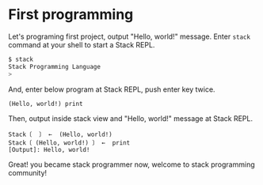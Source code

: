 # First programming

Let's programing first project, output "Hello, world!" message.
Enter `stack` command at your shell to start a Stack REPL.

```bash
$ stack
Stack Programming Language
> 
```

And, enter below program at Stack REPL, push enter key twice.

```stack
(Hello, world!) print
```

Then, output inside stack view and "Hello, world!" message at Stack REPL.

```stack
Stack〔  〕 ←  (Hello, world!)
Stack〔 (Hello, world!) 〕 ←  print
[Output]: Hello, world!
```

Great! 
you became stack programmer now, welcome to stack programming community! 